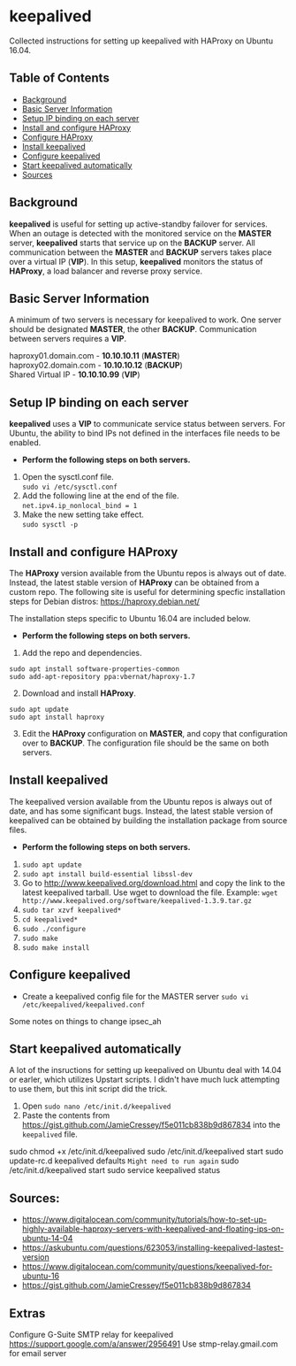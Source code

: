 # keepalived
Collected instructions for setting up keepalived with HAProxy on Ubuntu 16.04.

## Table of Contents
- [Background](#background)
- [Basic Server Information](#basic-server-information)
- [Setup IP binding on each server](#setup-ip-binding-on-each-server)
- [Install and configure HAProxy](#install-and-configure-haproxy)
- [Configure HAProxy](#configure-haproxy)
- [Install keepalived](#install-keepalived)
- [Configure keepalived](#configure-keepalived)
- [Start keepalived automatically](#start-keepalived-automatically)
- [Sources](#sources)

## Background
**keepalived** is useful for setting up active-standby failover for services. When an outage is detected with the monitored service on the **MASTER** server, **keepalived** starts that service up on the **BACKUP** server. All communication between the **MASTER** and **BACKUP** servers takes place over a virtual IP (**VIP**). In this setup, **keepalived** monitors the status of **HAProxy**, a load balancer and reverse proxy service.

## Basic Server Information
A minimum of two servers is necessary for keepalived to work. One server should be designated **MASTER**, the other **BACKUP**. Communication between servers requires a **VIP**.

haproxy01.domain.com - **10.10.10.11** (**MASTER**)<br>
haproxy02.domain.com - **10.10.10.12** (**BACKUP**)<br>
Shared Virtual IP - **10.10.10.99** (**VIP**)<br>

## Setup IP binding on each server
**keepalived** uses a **VIP** to communicate service status between servers. For Ubuntu, the ability to bind IPs not defined in the interfaces file needs to be enabled.

- **Perform the following steps on both servers.**

1. Open the sysctl.conf file.<br>
`sudo vi /etc/sysctl.conf`
2. Add the following line at the end of the file.<br>
`net.ipv4.ip_nonlocal_bind = 1`
3. Make the new setting take effect.<br>
`sudo sysctl -p`

## Install and configure HAProxy
The **HAProxy** version available from the Ubuntu repos is always out of date. Instead, the latest stable version of **HAProxy** can be obtained from a custom repo. The following site is useful for determining specfic installation steps for Debian distros: https://haproxy.debian.net/

The installation steps specific to Ubuntu 16.04 are included below.

- **Perform the following steps on both servers.**

1. Add the repo and dependencies.
```
sudo apt install software-properties-common
sudo add-apt-repository ppa:vbernat/haproxy-1.7
```
2. Download and install **HAProxy**.
```
sudo apt update
sudo apt install haproxy
```
3. Edit the **HAProxy** configuration on **MASTER**, and copy that configuration over to **BACKUP**. The configuration file should be the same on both servers.

## Install keepalived
The keepalived version available from the Ubuntu repos is always out of date, and has some significant bugs. Instead, the latest stable version of keepalived can be obtained by building the installation package from source files. 

- **Perform the following steps on both servers.**

1. `sudo apt update`
2. `sudo apt install build-essential libssl-dev`
3. Go to http://www.keepalived.org/download.html and copy the link to the latest keepalived tarball. Use wget to download the file. Example: `wget http://www.keepalived.org/software/keepalived-1.3.9.tar.gz`
4. `sudo tar xzvf keepalived*`
5. `cd keepalived*`
6. `sudo ./configure`
7. `sudo make`
8. `sudo make install`

## Configure keepalived
- Create a keepalived config file for the MASTER server
`sudo vi /etc/keepalived/keepalived.conf`

Some notes on things to change
ipsec_ah

## Start keepalived automatically
A lot of the insructions for setting up keepalived on Ubuntu deal with 14.04 or earler, which utilizes Upstart scripts. I didn't have much luck attempting to use them, but this init script did the trick.

1. Open `sudo nano /etc/init.d/keepalived`
2. Paste the contents from https://gist.github.com/JamieCressey/f5e011cb838b9d867834 into the `keepalived` file.

sudo chmod +x /etc/init.d/keepalived
sudo /etc/init.d/keepalived start
sudo update-rc.d keepalived defaults
`Might need to run again`
sudo /etc/init.d/keepalived start
sudo service keepalived status

## Sources:
- https://www.digitalocean.com/community/tutorials/how-to-set-up-highly-available-haproxy-servers-with-keepalived-and-floating-ips-on-ubuntu-14-04
- https://askubuntu.com/questions/623053/installing-keepalived-lastest-version
- https://www.digitalocean.com/community/questions/keepalived-for-ubuntu-16
- https://gist.github.com/JamieCressey/f5e011cb838b9d867834

## Extras
Configure G-Suite SMTP relay for keepalived
https://support.google.com/a/answer/2956491
Use stmp-relay.gmail.com for email server
